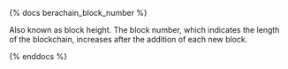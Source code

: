 {% docs berachain_block_number %}

Also known as block height. The block number, which indicates the length of the blockchain, increases after the addition of each new block.   

{% enddocs %}
